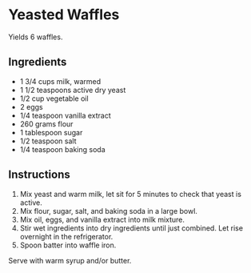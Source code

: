 # Yeasted Waffles

Yields 6 waffles.

## Ingredients

- 1 3/4 cups milk, warmed
- 1 1/2 teaspoons active dry yeast
- 1/2 cup vegetable oil
- 2 eggs
- 1/4 teaspoon vanilla extract
- 260 grams flour
- 1 tablespoon sugar
- 1/2 teaspoon salt
- 1/4 teaspoon baking soda

## Instructions

1. Mix yeast and warm milk, let sit for 5 minutes to check that yeast is active.
2. Mix flour, sugar, salt, and baking soda in a large bowl.
3. Mix oil, eggs, and vanilla extract into milk mixture.
4. Stir wet ingredients into dry ingredients until just combined. Let rise overnight in the refrigerator.
5. Spoon batter into waffle iron.

Serve with warm syrup and/or butter.

